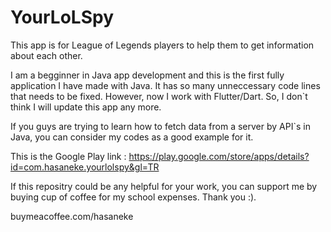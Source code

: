 # YourLoLSpy
This app is for League of Legends players to help them to get information about each other.

I am a begginner in Java app development and this is the first fully application I have made with Java. It has so many unneccessary code lines that needs to be fixed. However, now I work with Flutter/Dart. So, I don`t think I will update this app any more.

If you guys are trying to learn how to fetch data from a server by API`s in Java, you can consider my codes as a good example for it.

This is the Google Play link : https://play.google.com/store/apps/details?id=com.hasaneke.yourlolspy&gl=TR

If this repositry could be any helpful for your work, you can support me by buying cup of coffee for my school expenses. Thank you :).

  buymeacoffee.com/hasaneke                
